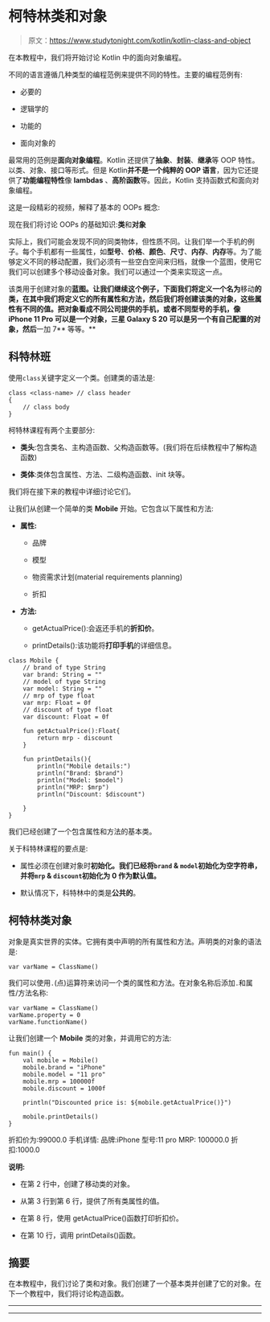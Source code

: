 # 柯特林类和对象

> 原文：<https://www.studytonight.com/kotlin/kotlin-class-and-object>

在本教程中，我们将开始讨论 Kotlin 中的面向对象编程。

不同的语言遵循几种类型的编程范例来提供不同的特性。主要的编程范例有:

*   必要的

*   逻辑学的

*   功能的

*   面向对象的

最常用的范例是**面向对象编程**。Kotlin 还提供了**抽象**、**封装**、**继承**等 OOP 特性。以类、对象、接口等形式。但是 Kotlin**并不是一个纯粹的 OOP 语言**，因为它还提供了**功能编程特性**像 **lambdas** 、**高阶函数**等。因此，Kotlin 支持函数式和面向对象编程。

这是一段精彩的视频，解释了基本的 OOPs 概念:

现在我们将讨论 OOPs 的基础知识:**类**和**对象**

实际上，我们可能会发现不同的同类物体，但性质不同。让我们举一个手机的例子。每个手机都有一些属性，如**型号**、**价格**、**颜色**、**尺寸**、**内存**、**内存**等。为了能够定义不同的移动配置，我们必须有一些空白空间来归档，就像一个蓝图，使用它我们可以创建多个移动设备对象。我们可以通过一个类来实现这一点。

该类用于创建对象的**蓝图。让我们继续这个例子，下面我们将定义一个名为**移动**的类，在其中我们将定义它的所有属性和方法，然后我们将创建该类的对象，这些属性有不同的值。把对象看成不同公司提供的手机，或者不同型号的手机，像 **iPhone 11 Pro** 可以是一个对象，**三星 Galaxy S 20** 可以是另一个有自己配置的对象，然后**一加 7** 等等。**

## 科特林班

使用`class`关键字定义一个类。创建类的语法是:

```
class <class-name> // class header
{
    // class body
}
```

柯特林课程有两个主要部分:

*   **类头**:包含类名、主构造函数、父构造函数等。(我们将在后续教程中了解构造函数)

*   **类体**:类体包含属性、方法、二级构造函数、init 块等。

我们将在接下来的教程中详细讨论它们。

让我们从创建一个简单的类 **Mobile** 开始。它包含以下属性和方法:

*   **属性:**
    *   品牌

    *   模型

    *   物资需求计划(material requirements planning)

    *   折扣

*   **方法:**
    *   getActualPrice():会返还手机的**折扣价**。

    *   printDetails():该功能将**打印手机**的详细信息。

```
class Mobile {
    // brand of type String
    var brand: String = ""
    // model of type String
    var model: String = ""
    // mrp of type float
    var mrp: Float = 0f
    // discount of type float
    var discount: Float = 0f

    fun getActualPrice():Float{
        return mrp - discount
    }

    fun printDetails(){
        println("Mobile details:")
        println("Brand: $brand")
        println("Model: $model")
        println("MRP: $mrp")
        println("Discount: $discount")

    }
} 
```

我们已经创建了一个包含属性和方法的基本类。

关于科特林课程的要点是:

*   属性必须在创建对象时**初始化。我们已经将`brand` & `model`初始化为空字符串，并将`mrp` & `discount`初始化为 **0** 作为默认值。**

*   默认情况下，科特林中的类是**公共的**。

## 柯特林类对象

对象是真实世界的实体。它拥有类中声明的所有属性和方法。声明类的对象的语法是:

```
var varName = ClassName()
```

我们可以使用`.`(点)运算符来访问一个类的属性和方法。在对象名称后添加`.`和属性/方法名称:

```
var varName = ClassName()
varName.property = 0
varName.functionName()
```

让我们创建一个 **Mobile** 类的对象，并调用它的方法:

```
fun main() {
    val mobile = Mobile()
    mobile.brand = "iPhone"
    mobile.model = "11 pro"
    mobile.mrp = 100000f
    mobile.discount = 1000f

    println("Discounted price is: ${mobile.getActualPrice()}")

    mobile.printDetails()
}
```

折扣价为:99000.0
手机详情:
品牌:iPhone
型号:11 pro
MRP: 100000.0
折扣:1000.0

**说明:**

*   在第 2 行中，创建了移动类的对象。

*   从第 3 行到第 6 行，提供了所有类属性的值。

*   在第 8 行，使用 getActualPrice()函数打印折扣价。

*   在第 10 行，调用 printDetails()函数。

## 摘要

在本教程中，我们讨论了类和对象。我们创建了一个基本类并创建了它的对象。在下一个教程中，我们将讨论构造函数。

* * *

* * *